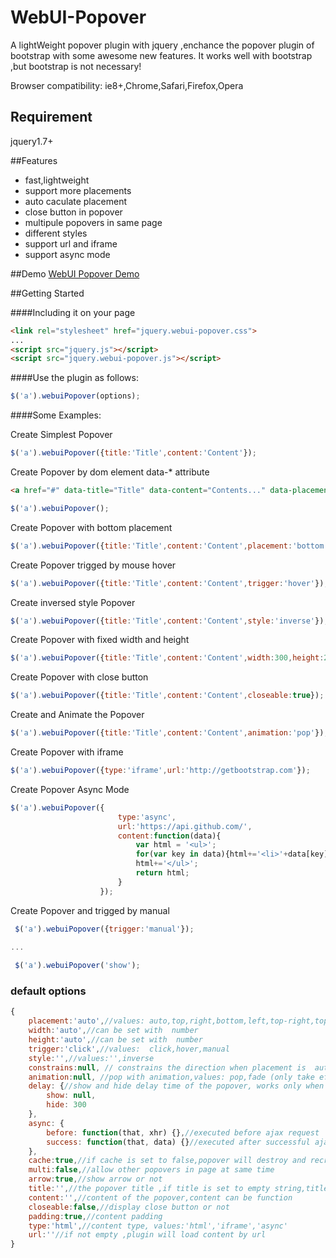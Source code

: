 WebUI-Popover
=============

A lightWeight popover plugin with jquery ,enchance the  popover plugin of bootstrap with some awesome new features. It works well with bootstrap ,but bootstrap is not necessary!


Browser compatibility: ie8+,Chrome,Safari,Firefox,Opera

## Requirement

jquery1.7+

##Features
* fast,lightweight
* support more placements
* auto caculate placement
* close button in popover
* multipule popovers in same page
* different styles
* support url and iframe
* support async mode

##Demo
[WebUI Popover Demo](http://sandywalker.github.io/webui-popover/demo/)

##Getting Started

####Including it on your page
```html
<link rel="stylesheet" href="jquery.webui-popover.css">
...
<script src="jquery.js"></script>
<script src="jquery.webui-popover.js"></script>
```

####Use the plugin as follows:

```javascript
$('a').webuiPopover(options);
```

####Some Examples:

Create  Simplest Popover
```javascript
$('a').webuiPopover({title:'Title',content:'Content'});
```

Create  Popover by dom element data-* attribute
```html
<a href="#" data-title="Title" data-content="Contents..." data-placement="right"></a>
```
```javascript
$('a').webuiPopover();
```

Create  Popover with bottom placement
```javascript
$('a').webuiPopover({title:'Title',content:'Content',placement:'bottom'});
```

Create  Popover trigged by mouse hover
```javascript
$('a').webuiPopover({title:'Title',content:'Content',trigger:'hover'});
```

Create  inversed style Popover 
```javascript
$('a').webuiPopover({title:'Title',content:'Content',style:'inverse'});
```
Create  Popover with fixed width and height
```javascript
$('a').webuiPopover({title:'Title',content:'Content',width:300,height:200});
```

Create  Popover with close button
```javascript
$('a').webuiPopover({title:'Title',content:'Content',closeable:true});
```

Create  and Animate the Popover 
```javascript
$('a').webuiPopover({title:'Title',content:'Content',animation:'pop'});
```

Create  Popover with iframe
```javascript
$('a').webuiPopover({type:'iframe',url:'http://getbootstrap.com'});
```

Create  Popover Async Mode
```javascript
$('a').webuiPopover({	
						type:'async',
						url:'https://api.github.com/',
						content:function(data){
 							var html = '<ul>';
 							for(var key in data){html+='<li>'+data[key]+'</li>';}
							html+='</ul>';
							return html;
						}	
 					});
```

Create  Popover and trigged by manual
```javascript
 $('a').webuiPopover({trigger:'manual'});

...
 
 $('a').webuiPopover('show');

```



### default options
```javascript
{
	placement:'auto',//values: auto,top,right,bottom,left,top-right,top-left,bottom-right,bottom-left,auto-top,auto-right,auto-bottom,auto-left
	width:'auto',//can be set with  number
	height:'auto',//can be set with  number
	trigger:'click',//values:  click,hover,manual
	style:'',//values:'',inverse
	constrains:null, // constrains the direction when placement is  auto,  values: horizontal,vertical
	animation:null, //pop with animation,values: pop,fade (only take effect in the browser which support css3 transition)
	delay: {//show and hide delay time of the popover, works only when trigger is 'hover',the value can be number or object
	    show: null,
	    hide: 300
	},
	async: {
	    before: function(that, xhr) {},//executed before ajax request
	    success: function(that, data) {}//executed after successful ajax request
	},
	cache:true,//if cache is set to false,popover will destroy and recreate
	multi:false,//allow other popovers in page at same time
	arrow:true,//show arrow or not
	title:'',//the popover title ,if title is set to empty string,title bar will auto hide
	content:'',//content of the popover,content can be function
	closeable:false,//display close button or not
	padding:true,//content padding
	type:'html',//content type, values:'html','iframe','async'
	url:''//if not empty ,plugin will load content by url
}
```





